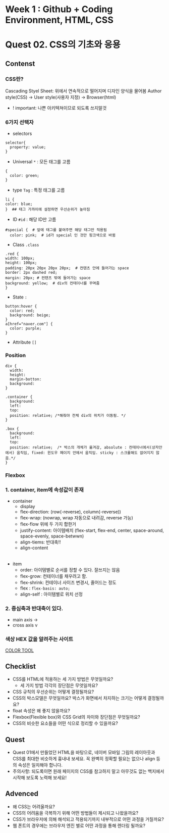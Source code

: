 # Week 1 : Github + Coding Environment, HTML, CSS
# Quest 02. CSS의 기초와 응용
## Contenst
### **CSS란?**
Cascading Styel Sheet: 위에서 연속적으로 떨어지며 디자인 양식을 물어봄
Author style(CSS) -> User style(사용자 지정) -> Browser(html)
- ! important: 나쁜 아키텍쳐이므로 되도록 쓰지말것

### **6가지 선택자**

- selectors
```
selector{
  property: value;
}
```

  - Universal `*` : 모든 태그를 고름
```
{
  color: green;
}
```

  - type `Tag` : 특정 태그를 고름
  ```
li {
  color: blue;
}  ## 태그 가까이에 설정하면 우선순위가 높아짐
  ```

  - ID `#id` : 해당 ID만 고름
  ```
  #special {  # 앞에 태그를 붙여주면 해당 태그만 적용됨
    color: pink;  # id가 special 인 것만 핑크색으로 바뀜
  ```
  - Class `.class`
  ```
.red {
  width: 100px;
  height: 100px;
  padding: 20px 20px 20px 20px;  # 컨텐츠 안에 들어가는 space
  border: 2px dashed red;
  margin: 20px; # 컨탠츠 밖에 들어가는 space
  background: yellow;  # div의 컨테이너를 꾸며줌
}
  ```

  - State `:` 
```
button:hover {
  color: red;
  background: beige;
}
a[href="naver.com"] {
  color: purple;
}
```

  - Attribute `[]`

### **Position**
```
div {
  width:
  height:
  margin-botton:
  background:
}

.container {
  background:
  left:
  top:
  position: relative; /*해줘야 전체 div의 위치가 이동됨. */
}

.box {
  background:
  left:
  top:
  position: relative;  /* 박스의 개체가 옮겨감, absolute : 컨테이너에서(상자안에서) 움직임, fixed: 윈도우 페이지 안에서 움직임. sticky : 스크롤해도 없어지지 않음.*/
}
```

### **Flexbox**
### 1. container, item에 속성값이 존재   
- container
  - display
  - flex-direction: (row(-reverse), column(-reverse))
  - flex-wrap: (nowrap, wrap 자동으로 내려감, reverse 가능)
  - flex-flow 위에 두 가지 합한거
  - justify-content: 아이템배치 (flex-start, flex-end, center, space-around, space-evenly, space-betwwn)
  - align-tiems: 반대축!!
  - align-content
  <br> 
  <br> 
- item 
  - order: 아이템별로 순서를 정할 수 있다. 잘쓰지는 않음
  - flex-grow: 컨테이너를 채우려고 함.
  - flex-shrink: 컨테이너 사이즈 변경시, 줄어드는 정도
  - flex : `flex-basis: auto;`
  - align-self : 아이템별로 위치 선정

### 2. 중심축과 반대축이 있다.
- main axis ->
- cross axis v

### 색상 HEX 값을 알려주는 사이트
[COLOR TOOL](https://www.google.com/search?q=color+tool&oq=color+tool&aqs=chrome..69i57.3937j0j7&sourceid=chrome&ie=UTF-8)



























## Checklist
- CSS를 HTML에 적용하는 세 가지 방법은 무엇일까요?
  - 세 가지 방법 각각의 장단점은 무엇일까요?
- CSS 규칙의 우선순위는 어떻게 결정될까요?
- CSS의 박스모델은 무엇일까요? 박스가 화면에서 차지하는 크기는 어떻게 결정될까요?
- float 속성은 왜 좋지 않을까요?
- Flexbox(Flexible box)와 CSS Grid의 차이와 장단점은 무엇일까요?
- CSS의 비슷한 요소들을 어떤 식으로 정리할 수 있을까요?

## Quest
- Quest 01에서 만들었던 HTML을 바탕으로, 네이버 모바일 그림의 레이아웃과 CSS를 최대한 비슷하게 흉내내 보세요. 꼭 완벽히 정확할 필요는 없으나 align 등의 속성은 일치해야 합니다.
- 주의사항: 되도록이면 원래 페이지의 CSS를 참고하지 말고 아무것도 없는 백지에서 시작해 보도록 노력해 보세요!

## Advenced
- 왜 CSS는 어려울까요?
- CSS의 어려움을 극복하기 위해 어떤 방법들이 제시되고 나왔을까요?
- CSS가 브라우저에 의해 해석되고 적용되기까지 내부적으로 어떤 과정을 거칠까요?
- 웹 폰트의 경우에는 브라우저 엔진 별로 어떤 과정을 통해 렌더링 될까요?